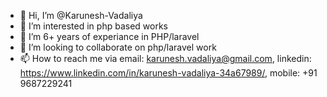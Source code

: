 - 👋 Hi, I’m @Karunesh-Vadaliya
- 👀 I’m interested in php based works
- 🌱 I’m 6+ years of experiance in PHP/laravel
- 💞️ I’m looking to collaborate on php/laravel work
- 📫 How to reach me via email: karunesh.vadaliya@gmail.com, linkedin: https://www.linkedin.com/in/karunesh-vadaliya-34a67989/, mobile: +91 9687229241

<!---
Karunesh-Vadaliya/Karunesh-Vadaliya is a ✨ special ✨ repository because its `README.md` (this file) appears on your GitHub profile.
You can click the Preview link to take a look at your changes.
--->
